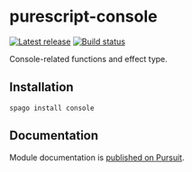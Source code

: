 # purescript-console

[![Latest release](http://img.shields.io/github/release/purescript/purescript-eff.svg)](https://github.com/purescript/purescript-console/releases)
[![Build status](https://github.com/purescript/purescript-console/workflows/CI/badge.svg?branch=master)](https://github.com/purescript/purescript-console/actions?query=workflow%3ACI+branch%3Amaster)

Console-related functions and effect type.

## Installation

```
spago install console
```

## Documentation

Module documentation is [published on Pursuit](http://pursuit.purescript.org/packages/purescript-console).
